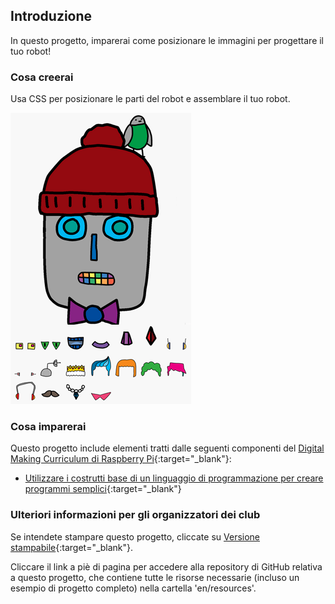 ## Introduzione

In questo progetto, imparerai come posizionare le immagini per progettare il tuo robot!

### Cosa creerai

Usa CSS per posizionare le parti del robot e assemblare il tuo robot.

![screenshot](images/robot-final.png)

### Cosa imparerai

Questo progetto include elementi tratti dalle seguenti componenti del [Digital Making Curriculum di Raspberry Pi](http://rpf.io/curriculum){:target="_blank"}:

+ [Utilizzare i costrutti base di un linguaggio di programmazione per creare programmi semplici](https://www.raspberrypi.org/curriculum/programming/creator){:target="_blank"}

### Ulteriori informazioni per gli organizzatori dei club

Se intendete stampare questo progetto, cliccate su [Versione stampabile](https://projects.raspberrypi.org/it-IT/projects/build-a-robot/print){:target="_blank"}.

Cliccare il link a piè di pagina per accedere alla repository di GitHub relativa a questo progetto, che contiene tutte le risorse necessarie (incluso un esempio di progetto completo) nella cartella 'en/resources'.